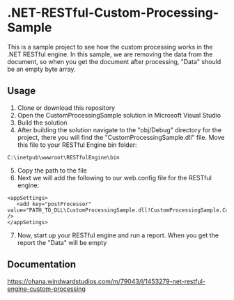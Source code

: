 # .NET-RESTful-Custom-Processing-Sample
This is a sample project to see how the custom processing works in the .NET RESTful engine. In this sample, we are removing the data from the document, so when you get the document after processing, "Data" should be an empty byte array.

## Usage
1. Clone or download this repository
2. Open the CustomProcessingSample solution in Microsoft Visual Studio
3. Build the solution
4. After building the solution navigate to the "obj/Debug" directory for the project, there you will find the "CustomProcessingSample.dll" file. Move this file to your RESTful Engine bin folder:
```
C:\inetpub\wwwroot\RESTfulEngine\bin
```
5. Copy the path to the file
6. Next we will add the following to our web.config file for the RESTful engine:
```
<appSettings>
   <add key="postProcessor" value="PATH_TO_DLL\CustomProcessingSample.dll!CustomProcessingSample.CustomProcessor" />
</appSetings>
```
7. Now, start up your RESTful engine and run a report. When you get the report the "Data" will be empty

## Documentation 
https://ohana.windwardstudios.com/m/79043/l/1453279-net-restful-engine-custom-processing
